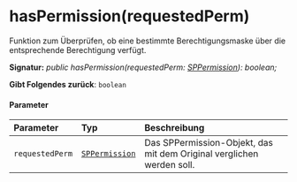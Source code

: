 # <a name="haspermissionrequestedperm"></a>hasPermission(requestedPerm)




Funktion zum Überprüfen, ob eine bestimmte Berechtigungsmaske über die entsprechende Berechtigung verfügt.

**Signatur:** _public hasPermission(requestedPerm: [SPPermission](../sp-page-context/sppermission.md)): boolean;_

**Gibt Folgendes zurück**: `boolean`





#### <a name="parameters"></a>Parameter


| Parameter    | Typ    | Beschreibung |
|:-------------|:---------------|:------------|
| `requestedPerm`    | [`SPPermission`](../sp-page-context/sppermission.md) | Das SPPermission-Objekt, das mit dem Original verglichen werden soll. |


